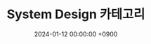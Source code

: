---
layout  : category
title   : System Design 카테고리
summary : 
date    : 2024-01-12 00:00:00 +0900
updated : 2024-01-12 00:00:00 +0900
tag     : category
toc     : true
public  : true
comment : false
parent  : [[/index]]
latex   : false
---